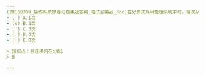 ```yaml
---
(20150309_操作系统原理习题集及答案_笔试必需品_doc)在分页式存储管理系统中时，每次从主存中取指令或取操作数，至少要访问﹎﹎﹎﹎主存。
- ( ) A.1次 
- (x) B.2次 
- ( ) C.3次 
- ( ) D.4次 
- ( ) E.0次

> 知识点：非连续内存分配。
> B

---
```

